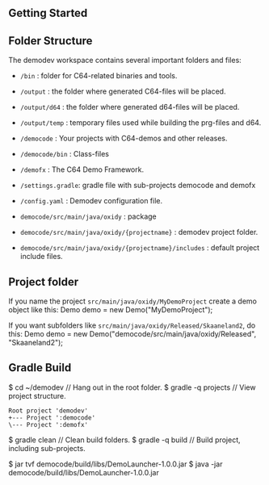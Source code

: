 ## Getting Started

## Folder Structure

The demodev workspace contains several important folders and files:

- `/bin`            : folder for C64-related binaries and tools.
- `/output`         : the folder where generated C64-files will be placed.
- `/output/d64`     : the folder where generated d64-files will be placed.
- `/output/temp`    : temporary files used while building the prg-files and d64.
- `/democode`       : Your projects with C64-demos and other releases.
- `/democode/bin`   : Class-files
- `/demofx`         : The C64 Demo Framework.  

- `/settings.gradle`: gradle file with sub-projects democode and demofx
- `/config.yaml`    : Demodev configuration file.  

- `democode/src/main/java/oxidy`                         : package 
- `democode/src/main/java/oxidy/{projectname}`           : demodev project folder. 
- `democode/src/main/java/oxidy/{projectname}/includes`  : default project include files.


## Project folder

If you name the project `src/main/java/oxidy/MyDemoProject` create a demo object like this:
Demo demo = new Demo("MyDemoProject");

If you want subfolders like `src/main/java/oxidy/Released/Skaaneland2`, do this:
Demo demo = new Demo("democode/src/main/java/oxidy/Released", "Skaaneland2");


## Gradle Build

$ cd ~/demodev          // Hang out in the root folder. 
$ gradle -q projects    // View project structure.

    Root project 'demodev'
    +--- Project ':democode'
    \--- Project ':demofx'

$ gradle clean          // Clean build folders. 
$ gradle -q build       // Build project, including sub-projects.

$ jar tvf democode/build/libs/DemoLauncher-1.0.0.jar 
$ java -jar democode/build/libs/DemoLauncher-1.0.0.jar
